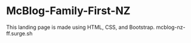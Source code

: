 # McBlog-Family-First-NZ
This landing page is made using HTML, CSS, and Bootstrap.
mcblog-nz-ff.surge.sh
